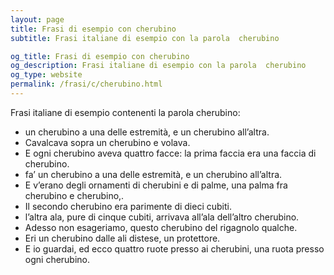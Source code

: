```yaml
---
layout: page
title: Frasi di esempio con cherubino 
subtitle: Frasi italiane di esempio con la parola  cherubino

og_title: Frasi di esempio con cherubino 
og_description: Frasi italiane di esempio con la parola  cherubino
og_type: website
permalink: /frasi/c/cherubino.html
---
```


Frasi italiane di esempio contenenti la parola cherubino:


- un cherubino a una delle estremità, e un cherubino all’altra.
- Cavalcava sopra un cherubino e volava.
- E ogni cherubino aveva quattro facce: la prima faccia era una faccia di cherubino.
- fa’ un cherubino a una delle estremità, e un cherubino all’altra.
- E v’erano degli ornamenti di cherubini e di palme, una palma fra cherubino e cherubino,.
- Il secondo cherubino era parimente di dieci cubiti.
- l’altra ala, pure di cinque cubiti, arrivava all’ala dell’altro cherubino.
- Adesso non esageriamo, questo cherubino del rigagnolo qualche.
- Eri un cherubino dalle ali distese, un protettore.
- E io guardai, ed ecco quattro ruote presso ai cherubini, una ruota presso ogni cherubino.

